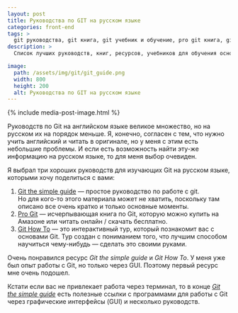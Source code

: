 ```yaml
---
layout: post
title: Руководства по GIT на русском языке
categories: front-end
tags: >
  git руководства, git книга, git учебник и обучение, pro git книга, git ресурсы
description: >
  Список лучших руководств, книг, ресурсов, учебников для обучения основам GIT на русском языке.

image:
  path: /assets/img/git/git_guide.png
  width: 800
  height: 200
  alt: Руководства по GIT на русском языке
---
```


{% include media-post-image.html %}

Руководств по Git на английском языке великое множество, но на русском их на порядок меньше. Я, конечно, согласен с тем, что нужно учить английский и читать в оригинале, но у меня с этим есть небольшие проблемы. И если есть возможность найти эту-же информацию на русском языке, то для меня выбор очевиден.

Я выбрал три хороших руководств для изучающих Git на русском языке, которыми хочу поделиться с вами:

1. <a href="http://rogerdudler.github.io/git-guide/index.ru.html">Git the simple guide</a> — простое руководство по работе с git. <br> Но для кого-то этого материала может не хватить, поскольку там описано все очень кратко и только основные моменты.
1. <a href="https://git-scm.com/book/ru/v1">Pro Git</a> — исчерпывающая книга по Git, которую можно купить на Амазоне или читать онлайн / скачать бесплатно.
1. <a href="https://githowto.com/ru">Git How To</a> — это интерактивный тур, который познакомит вас с основами Git. Тур создан с пониманием того, что лучшим способом научиться чему-нибудь — сделать это своими руками.

Очень понравился ресурс _Git the simple guide_ и _Git How To_. У меня уже был опыт работы с Git, но только через GUI. Поэтому первый ресурс мне очень подошел.

Кстати если вас не привлекает работа через терминал, то в конце <a href="http://rogerdudler.github.io/git-guide/index.ru.html">_Git the simple guide_</a> есть полезные ссылки с программами для работы c Git через графические интерфейсы (GUI) и несколько руководств.
